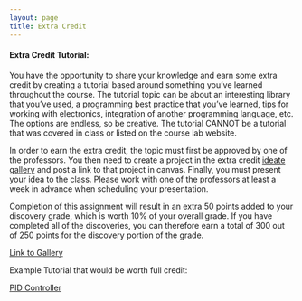 ```yaml
---
layout: page
title: Extra Credit
---
```


<!-- <a name="extra-credit"></a> -->

#### Extra Credit Tutorial:

You have the opportunity to share your knowledge and earn some extra credit by creating a tutorial based around something you’ve learned throughout the course. The tutorial topic can be about an interesting library that you’ve used, a programming best practice that you’ve learned, tips for working with electronics, integration of another programming language, etc. The options are endless, so be creative. The tutorial CANNOT be a tutorial that was covered in class or listed on the course lab website.

In order to earn the extra credit, the topic must first be approved by one of the professors. You then need to create a project in the extra credit [ideate gallery](http://ideate.xsead.cmu.edu/gallery/pools/diotu-2018-extra-credit-tutorials) and post a link to that project in canvas. Finally, you must present your idea to the class. Please work with one of the professors at least a week in advance when scheduling your presentation.

Completion of this assignment will result in an extra 50 points added to your discovery grade, which is worth 10% of your overall grade. If you have completed all of the discoveries, you can therefore earn a total of 300 out of 250 points for the discovery portion of the grade.

[Link to Gallery](http://ideate.xsead.cmu.edu/gallery/pools/diotu-2018-extra-credit-tutorials)

Example Tutorial that would be worth full credit:

[PID Controller](http://ideate.xsead.cmu.edu/gallery/projects/example-tutorial-pid-controller)

